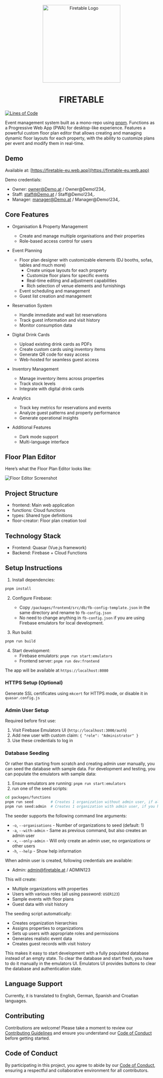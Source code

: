 <p align="center">
  <img src="packages/frontend/public/logo.png" alt="Firetable Logo" width="256" height="256">
</p>

<h1 align="center">
FIRETABLE
</h1>

[![Lines of Code](https://sonarcloud.io/api/project_badges/measure?project=Smrtnyk_Firetable&metric=ncloc)](https://sonarcloud.io/summary/new_code?id=Smrtnyk_Firetable)

Event management system built as a mono-repo using [pnpm](https://pnpm.io/).
Functions as a Progressive Web App (PWA) for desktop-like experience.
Features a powerful custom floor plan editor that allows creating and managing dynamic floor layouts for each property, with the ability to customize plans per event and modify them in real-time.

## Demo
Available at: [https://firetable-eu.web.app](https://firetable-eu.web.app)

Demo credentials:
- Owner: owner@Demo.at / Owner@Demo!234,.
- Staff: staff@Demo.at / Staff@Demo!234,.
- Manager: manager@Demo.at / Manager@Demo!234,.

## Core Features

- Organisation & Property Management
  - Create and manage multiple organisations and their properties
  - Role-based access control for users

- Event Planning
    - Floor plan designer with customizable elements (DJ booths, sofas, tables and much more)
        - Create unique layouts for each property
        - Customize floor plans for specific events
        - Real-time editing and adjustment capabilities
        - Rich selection of venue elements and furnishings
  - Event scheduling and management
  - Guest list creation and management

- Reservation System
  - Handle immediate and wait list reservations
  - Track guest information and visit history
  - Monitor consumption data

- Digital Drink Cards
    - Upload existing drink cards as PDFs
    - Create custom cards using inventory items
    - Generate QR code for easy access
    - Web-hosted for seamless guest access

- Inventory Management
  - Manage inventory items across properties
  - Track stock levels
  - Integrate with digital drink cards

- Analytics
  - Track key metrics for reservations and events
  - Analyze guest patterns and property performance
  - Generate operational insights

- Additional Features
  - Dark mode support
  - Multi-language interface

## Floor Plan Editor

Here’s what the Floor Plan Editor looks like:

![Floor Editor Screenshot](screenshots/floor-editor.png)


## Project Structure

- frontend: Main web application
- functions: Cloud functions
- types: Shared type definitions
- floor-creator: Floor plan creation tool

## Technology Stack

- Frontend: Quasar (Vue.js framework)
- Backend: Firebase + Cloud Functions

## Setup Instructions

1. Install dependencies:
```bash
pnpm install
```

2. Configure Firebase:
   - Copy `/packages/frontend/src/db/fb-config-template.json` in the same directory and rename to `fb-config.json`
   - No need to change anything in `fb-config.json` if you are using Firebase emulators for local development.

3. Run build:
```bash
pnpm run build
```

4. Start development:
   - Firebase emulators: `pnpm run start:emulators`
   - Frontend server: `pnpm run dev:frontend`

The app will be available at `https://localhost:8080`

### HTTPS Setup (Optional)
Generate SSL certificates using `mkcert` for HTTPS mode, or disable it in `quasar.config.js`

### Admin User Setup
Required before first use:
1. Visit Firebase Emulators UI (`http://localhost:3000/auth`)
2. Add new user with custom claim: `{ "role": "Administrator" }`
3. Use these credentials to log in

### Database Seeding
Or rather than starting from scratch and creating admin user manually, you can seed the database with sample data.
For development and testing, you can populate the emulators with sample data:

1. Ensure emulators are running: `pnpm run start:emulators`
2. run one of the seed scripts:
```bash
cd packages/functions
pnpm run seed        # Creates 1 organization without admin user, if already created an admin user
pnpm run seed:admin  # Creates 1 organization with admin user, if you haven't created one yet
```

The seeder supports the following command line arguments:

* `-o`, `--organisations` - Number of organizations to seed (default: 1)
* `-a`, `--with-admin` - Same as previous command, but also creates an admin user
* `-x`, `--only-admin` - Will only create an admin user, no organizations or other users
* `-h`, `--help` - Show help information

When admin user is created, following credentials are available:
* Admin: admin@firetable.at / ADMIN123

This will create:
- Multiple organizations with properties
- Users with various roles (all using password: `USER123`)
- Sample events with floor plans
- Guest data with visit history

The seeding script automatically:
- Creates organization hierarchies
- Assigns properties to organizations
- Sets up users with appropriate roles and permissions
- Generates realistic event data
- Creates guest records with visit history

This makes it easy to start development with a fully populated database instead of an empty state.
To clear the database and start fresh, you have to do it manually in the emulators UI.
Emulators UI provides buttons to clear the database and authentication state.

## Language Support
Currently, it is translated to English, German, Spanish and Croatian languages.

## Contributing
Contributions are welcome! Please take a moment to review our [Contributing Guidelines](CONTRIBUTING.md) and ensure you understand our [Code of Conduct](CODE_OF_CONDUCT.md) before getting started.

## Code of Conduct
By participating in this project, you agree to abide by our [Code of Conduct](CODE_OF_CONDUCT.md), ensuring a respectful and collaborative environment for all contributors.

